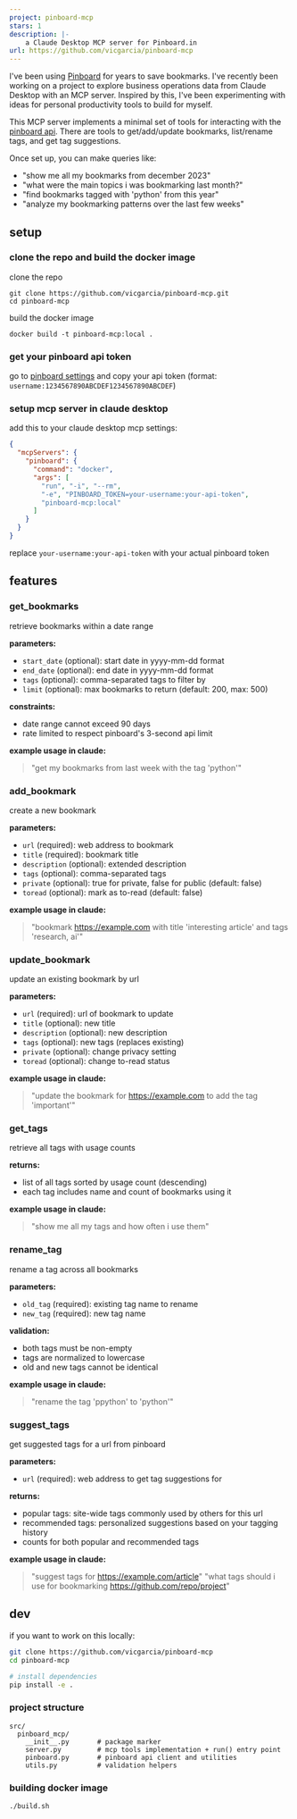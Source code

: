 ```yaml
---
project: pinboard-mcp
stars: 1
description: |-
    a Claude Desktop MCP server for Pinboard.in
url: https://github.com/vicgarcia/pinboard-mcp
---
```


I've been using [Pinboard](https://pinboard.in]) for years to save bookmarks. I've recently been working on a project to explore business operations data from Claude Desktop with an MCP server. Inspired by this, I've been experimenting with ideas for personal productivity tools to build for myself.

This MCP server implements a minimal set of tools for interacting with the [pinboard api](https://pinboard.in/api). There are tools to get/add/update bookmarks, list/rename tags, and get tag suggestions.

Once set up, you can make queries like:

- "show me all my bookmarks from december 2023"
- "what were the main topics i was bookmarking last month?"
- "find bookmarks tagged with 'python' from this year"
- "analyze my bookmarking patterns over the last few weeks"

## setup

### clone the repo and build the docker image

clone the repo
```
git clone https://github.com/vicgarcia/pinboard-mcp.git
cd pinboard-mcp
```

build the docker image
```
docker build -t pinboard-mcp:local .
```

### get your pinboard api token

go to [pinboard settings](https://pinboard.in/settings/password) and copy your api token (format: `username:1234567890ABCDEF1234567890ABCDEF`)

### setup mcp server in claude desktop

add this to your claude desktop mcp settings:

```json
{
  "mcpServers": {
    "pinboard": {
      "command": "docker",
      "args": [
        "run", "-i", "--rm",
        "-e", "PINBOARD_TOKEN=your-username:your-api-token",
        "pinboard-mcp:local"
      ]
    }
  }
}
```

replace `your-username:your-api-token` with your actual pinboard token

## features

### get_bookmarks

retrieve bookmarks within a date range

**parameters:**
- `start_date` (optional): start date in yyyy-mm-dd format
- `end_date` (optional): end date in yyyy-mm-dd format
- `tags` (optional): comma-separated tags to filter by
- `limit` (optional): max bookmarks to return (default: 200, max: 500)

**constraints:**
- date range cannot exceed 90 days
- rate limited to respect pinboard's 3-second api limit

**example usage in claude:**
> "get my bookmarks from last week with the tag 'python'"

### add_bookmark

create a new bookmark

**parameters:**
- `url` (required): web address to bookmark
- `title` (required): bookmark title
- `description` (optional): extended description
- `tags` (optional): comma-separated tags
- `private` (optional): true for private, false for public (default: false)
- `toread` (optional): mark as to-read (default: false)

**example usage in claude:**
> "bookmark https://example.com with title 'interesting article' and tags 'research, ai'"

### update_bookmark

update an existing bookmark by url

**parameters:**
- `url` (required): url of bookmark to update
- `title` (optional): new title
- `description` (optional): new description
- `tags` (optional): new tags (replaces existing)
- `private` (optional): change privacy setting
- `toread` (optional): change to-read status

**example usage in claude:**
> "update the bookmark for https://example.com to add the tag 'important'"

### get_tags

retrieve all tags with usage counts

**returns:**
- list of all tags sorted by usage count (descending)
- each tag includes name and count of bookmarks using it

**example usage in claude:**
> "show me all my tags and how often i use them"

### rename_tag

rename a tag across all bookmarks

**parameters:**
- `old_tag` (required): existing tag name to rename
- `new_tag` (required): new tag name

**validation:**
- both tags must be non-empty
- tags are normalized to lowercase
- old and new tags cannot be identical

**example usage in claude:**
> "rename the tag 'ppython' to 'python'"

### suggest_tags

get suggested tags for a url from pinboard

**parameters:**
- `url` (required): web address to get tag suggestions for

**returns:**
- popular tags: site-wide tags commonly used by others for this url
- recommended tags: personalized suggestions based on your tagging history
- counts for both popular and recommended tags

**example usage in claude:**
> "suggest tags for https://example.com/article"
> "what tags should i use for bookmarking https://github.com/repo/project"

## dev

if you want to work on this locally:

```bash
git clone https://github.com/vicgarcia/pinboard-mcp
cd pinboard-mcp

# install dependencies
pip install -e .
```

### project structure

```
src/
  pinboard_mcp/
    __init__.py       # package marker
    server.py         # mcp tools implementation + run() entry point
    pinboard.py       # pinboard api client and utilities
    utils.py          # validation helpers
```

### building docker image

```bash
./build.sh
```

